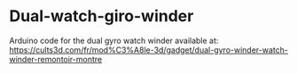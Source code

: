 # Dual-watch-giro-winder

Arduino code for the dual gyro watch winder available at:  
https://cults3d.com/fr/mod%C3%A8le-3d/gadget/dual-gyro-winder-watch-winder-remontoir-montre
